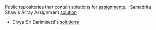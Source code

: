 Public repositories that contain solutions for [assignments](https://github.com/kunal-kushwaha/DSA-Bootcamp-Java/tree/main/assignments).
-Samadrita Shaw's Array Assignment [solution](https://github.com/Samadrita-Shaw/LeetCode_ArraySolutions)
- Divya Sri Darimisetti's [solutions](https://github.com/irsayvid/problem-attic)
